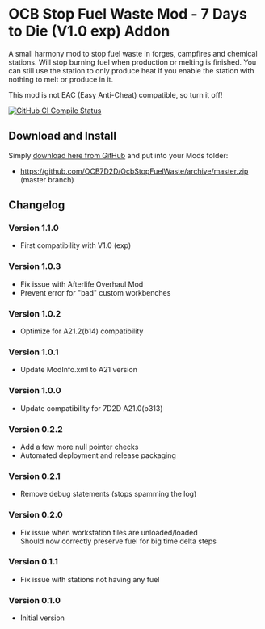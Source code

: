 # OCB Stop Fuel Waste Mod - 7 Days to Die (V1.0 exp) Addon

A small harmony mod to stop fuel waste in forges, campfires and
chemical stations. Will stop burning fuel when production or melting
is finished. You can still use the station to only produce heat if
you enable the station with nothing to melt or produce in it.

This mod is not EAC (Easy Anti-Cheat) compatible, so turn it off!

[![GitHub CI Compile Status][3]][2]

## Download and Install

Simply [download here from GitHub][1] and put into your Mods folder:

- https://github.com/OCB7D2D/OcbStopFuelWaste/archive/master.zip (master branch)

## Changelog

### Version 1.1.0

- First compatibility with V1.0 (exp)

### Version 1.0.3

- Fix issue with Afterlife Overhaul Mod
- Prevent error for "bad" custom workbenches

### Version 1.0.2

- Optimize for A21.2(b14) compatibility

### Version 1.0.1

- Update ModInfo.xml to A21 version

### Version 1.0.0

- Update compatibility for 7D2D A21.0(b313)

### Version 0.2.2

- Add a few more null pointer checks
- Automated deployment and release packaging

### Version 0.2.1

- Remove debug statements (stops spamming the log)

### Version 0.2.0

- Fix issue when workstation tiles are unloaded/loaded  
  Should now correctly preserve fuel for big time delta steps

### Version 0.1.1

- Fix issue with stations not having any fuel

### Version 0.1.0

- Initial version

[1]: https://github.com/OCB7D2D/OcbStopFuelWaste/releases
[2]: https://github.com/OCB7D2D/OcbStopFuelWaste/actions/workflows/ci.yml
[3]: https://github.com/OCB7D2D/OcbStopFuelWaste/actions/workflows/ci.yml/badge.svg
